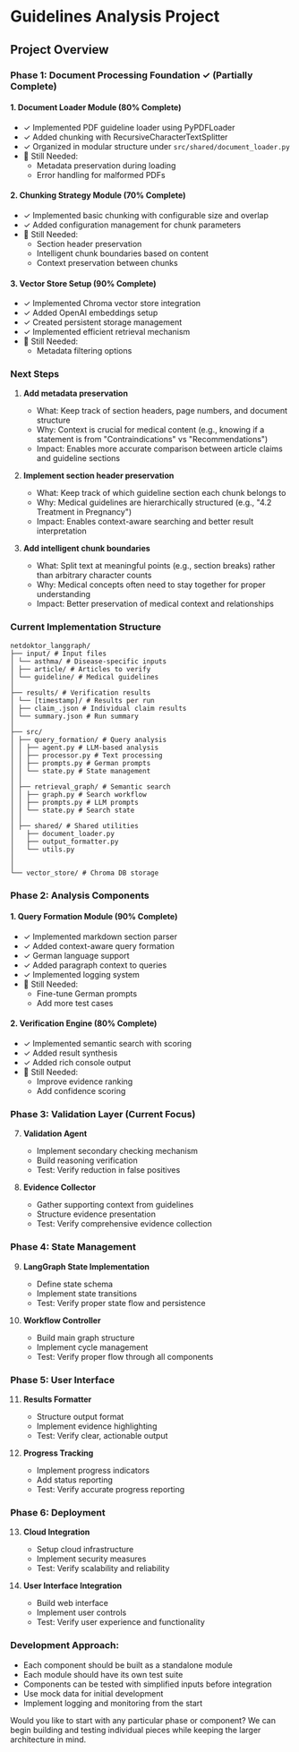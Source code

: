 # Guidelines Analysis Project

## Project Overview

### Phase 1: Document Processing Foundation ✓ (Partially Complete)

#### 1. Document Loader Module (80% Complete)
- ✓ Implemented PDF guideline loader using PyPDFLoader
- ✓ Added chunking with RecursiveCharacterTextSplitter
- ✓ Organized in modular structure under `src/shared/document_loader.py`
- 🔄 Still Needed:
  - Metadata preservation during loading
  - Error handling for malformed PDFs

#### 2. Chunking Strategy Module (70% Complete)
- ✓ Implemented basic chunking with configurable size and overlap
- ✓ Added configuration management for chunk parameters
- 🔄 Still Needed:
  - Section header preservation
  - Intelligent chunk boundaries based on content
  - Context preservation between chunks

#### 3. Vector Store Setup (90% Complete)
- ✓ Implemented Chroma vector store integration
- ✓ Added OpenAI embeddings setup
- ✓ Created persistent storage management
- ✓ Implemented efficient retrieval mechanism
- 🔄 Still Needed:
  - Metadata filtering options

### Next Steps
1. **Add metadata preservation**
     - What: Keep track of section headers, page numbers, and document structure
     - Why: Context is crucial for medical content (e.g., knowing if a statement is from "Contraindications" vs "Recommendations")
     - Impact: Enables more accurate comparison between article claims and guideline sections

2. **Implement section header preservation**
     - What: Keep track of which guideline section each chunk belongs to
     - Why: Medical guidelines are hierarchically structured (e.g., "4.2 Treatment in Pregnancy")
     - Impact: Enables context-aware searching and better result interpretation

3.  **Add intelligent chunk boundaries**
     - What: Split text at meaningful points (e.g., section breaks) rather than arbitrary character counts
     - Why: Medical concepts often need to stay together for proper understanding
     - Impact: Better preservation of medical context and relationships




### Current Implementation Structure
```
netdoktor_langgraph/
├── input/ # Input files
│ └── asthma/ # Disease-specific inputs
│ ├── article/ # Articles to verify
│ └── guideline/ # Medical guidelines
│
├── results/ # Verification results
│ └── [timestamp]/ # Results per run
│ ├── claim_.json # Individual claim results
│ └── summary.json # Run summary
│
├── src/
│ ├── query_formation/ # Query analysis
│ │ ├── agent.py # LLM-based analysis
│ │ ├── processor.py # Text processing
│ │ ├── prompts.py # German prompts
│ │ └── state.py # State management
│ │
│ ├── retrieval_graph/ # Semantic search
│ │ ├── graph.py # Search workflow
│ │ ├── prompts.py # LLM prompts
│ │ └── state.py # Search state
│ │
│ ├── shared/ # Shared utilities
│   ├── document_loader.py
│   ├── output_formatter.py
│   └── utils.py
│ 
│
└── vector_store/ # Chroma DB storage
```




### Phase 2: Analysis Components

#### 1. Query Formation Module (90% Complete)
- ✓ Implemented markdown section parser
- ✓ Added context-aware query formation
- ✓ German language support
- ✓ Added paragraph context to queries
- ✓ Implemented logging system
- 🔄 Still Needed:
  - Fine-tune German prompts
  - Add more test cases

#### 2. Verification Engine (80% Complete)
- ✓ Implemented semantic search with scoring
- ✓ Added result synthesis
- ✓ Added rich console output
- 🔄 Still Needed:
  - Improve evidence ranking
  - Add confidence scoring



### Phase 3: Validation Layer (Current Focus)
7. **Validation Agent**
   - Implement secondary checking mechanism
   - Build reasoning verification
   - Test: Verify reduction in false positives

8. **Evidence Collector**
   - Gather supporting context from guidelines
   - Structure evidence presentation
   - Test: Verify comprehensive evidence collection

### Phase 4: State Management
9. **LangGraph State Implementation**
   - Define state schema
   - Implement state transitions
   - Test: Verify proper state flow and persistence

10. **Workflow Controller**
    - Build main graph structure
    - Implement cycle management
    - Test: Verify proper flow through all components

### Phase 5: User Interface
11. **Results Formatter**
    - Structure output format
    - Implement evidence highlighting
    - Test: Verify clear, actionable output

12. **Progress Tracking**
    - Implement progress indicators
    - Add status reporting
    - Test: Verify accurate progress reporting

### Phase 6: Deployment
13. **Cloud Integration**
    - Setup cloud infrastructure
    - Implement security measures
    - Test: Verify scalability and reliability

14. **User Interface Integration**
    - Build web interface
    - Implement user controls
    - Test: Verify user experience and functionality

### Development Approach:
- Each component should be built as a standalone module
- Each module should have its own test suite
- Components can be tested with simplified inputs before integration
- Use mock data for initial development
- Implement logging and monitoring from the start

Would you like to start with any particular phase or component? We can begin building and testing individual pieces while keeping the larger architecture in mind.
